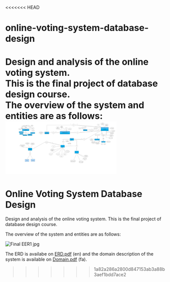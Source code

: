 <<<<<<< HEAD
# online-voting-system-database-design
Design and analysis of the online voting system.<br>
This is the final project of database design course.<br>
The overview of the system and entities are as follows:<br>
<img src="Final_EER.jpg" style="max-width" width="350" title="diagram">
=======
# Online Voting System Database Design
Design and analysis of the online voting system.
This is the final project of database design course.


The overview of the system and entities are as follows:

![Final EER1 jpg](https://github.com/nikimajidifard/online-voting-system-database-design/assets/56204470/a7796785-f6c8-4fef-a72e-6f0eb5a69ae4)

The ERD is availabe on [ERD.pdf](https://github.com/nikimajidifard/online-voting-system-database-design/files/12772811/ERD.pdf) (en) and the domain description of the system is available on [Domain.pdf](https://github.com/nikimajidifard/online-voting-system-database-design/files/12772756/Domain.pdf) (fa).




>>>>>>> 1a82a286a2800d847153ab3a88b3aef1bdd7ace2


